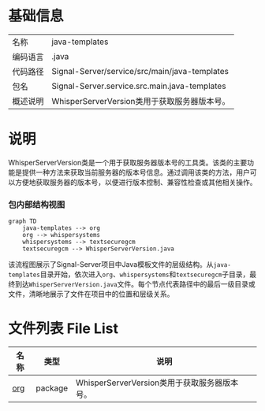 # 基础信息

|      |      |
|------|------|
| 名称 | java-templates |
| 编码语言 | .java |
| 代码路径 | Signal-Server/service/src/main/java-templates |
| 包名 | Signal-Server.service.src.main.java-templates |
| 概述说明 | WhisperServerVersion类用于获取服务器版本号。 |

# 说明

WhisperServerVersion类是一个用于获取服务器版本号的工具类。该类的主要功能是提供一种方法来获取当前服务器的版本号信息。通过调用该类的方法，用户可以方便地获取服务器的版本号，以便进行版本控制、兼容性检查或其他相关操作。


### 包内部结构视图

```mermaid
graph TD
    java-templates --> org
    org --> whispersystems
    whispersystems --> textsecuregcm
    textsecuregcm --> WhisperServerVersion.java
```

该流程图展示了Signal-Server项目中Java模板文件的层级结构。从`java-templates`目录开始，依次进入`org`、`whispersystems`和`textsecuregcm`子目录，最终到达`WhisperServerVersion.java`文件。每个节点代表路径中的最后一级目录或文件，清晰地展示了文件在项目中的位置和层级关系。

# 文件列表 File List

| 名称   | 类型  | 说明 |
|-------|------|-------------|
| [org](org/_module.md) | package | WhisperServerVersion类用于获取服务器版本号。 |


